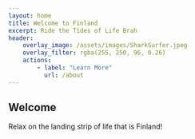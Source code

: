 ```yaml
---
layout: home
title: Welcome to Finland
excerpt: Ride the Tides of Life Brah
header: 
    overlay_image: /assets/images/SharkSurfer.jpeg
    overlay_filter: rgba(255, 250, 96, 0.26)
    actions:
        - label: "Learn More"
          url: /about  
---
```


## Welcome
Relax on the landing strip of life that is Finland!

